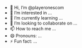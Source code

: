 - 👋 Hi, I’m @playeronescom
- 👀 I’m interested in ...
- 🌱 I’m currently learning ...
- 💞️ I’m looking to collaborate on ...
- 📫 How to reach me ...
- 😄 Pronouns: ...
- ⚡ Fun fact: ...

<!---
playeronescom/playeronescom is a ✨ special ✨ repository because its `README.md` (this file) appears on your GitHub profile.
You can click the Preview link to take a look at your changes.
--->
